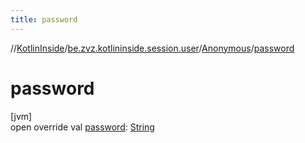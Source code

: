 ```yaml
---
title: password
---
```

//[KotlinInside](../../../index.html)/[be.zvz.kotlininside.session.user](../index.html)/[Anonymous](index.html)/[password](password.html)



# password



[jvm]\
open override val [password](password.html): [String](https://kotlinlang.org/api/latest/jvm/stdlib/kotlin/-string/index.html)




